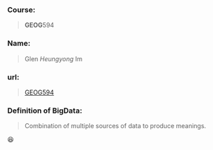 ### Course:
> **GEOG**594

### Name:
> Glen *Heungyong* Im

### url: 
> [GEOG594](http://map.sdsu.edu/bigdata)

### Definition of BigData: 
> Combination of multiple sources of data to produce meanings.

:laughing:	
